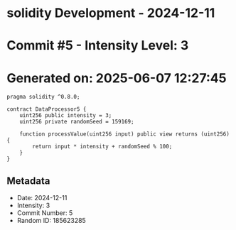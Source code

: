﻿# solidity Development - 2024-12-11
# Commit #5 - Intensity Level: 3
# Generated on: 2025-06-07 12:27:45
```solidity
pragma solidity ^0.8.0;

contract DataProcessor5 {
    uint256 public intensity = 3;
    uint256 private randomSeed = 159169;

    function processValue(uint256 input) public view returns (uint256) {
        return input * intensity + randomSeed % 100;
    }
}
```
## Metadata
- Date: 2024-12-11
- Intensity: 3
- Commit Number: 5
- Random ID: 185623285

